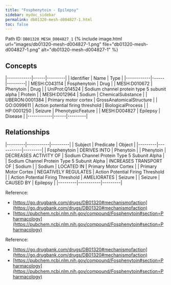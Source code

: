 ```yaml
---
title: "Fosphenytoin - Epilepsy"
sidebar: mydoc_sidebar
permalink: db01320-mesh-d004827-1.html
toc: false 
---
```



Path ID: `DB01320_MESH_D004827_1`
{% include image.html url="images/db01320-mesh-d004827-1.png" file="db01320-mesh-d004827-1.png" alt="db01320-mesh-d004827-1" %}

## Concepts

|------------|------|---------|
| Identifier | Name | Type    |
|------------|------|---------|
| MESH:C043114 | Fosphenytoin | Drug |
| MESH:D010672 | Phenytoin | Drug |
| UniProt:Q14524 | Sodium channel protein type 5 subunit alpha | Protein |
| MESH:D012964 | Sodium | ChemicalSubstance |
| UBERON:0001384 | Primary motor cortex | GrossAnatomicalStructure |
| GO:0099611 | Action potential firing threshold | BiologicalProcess |
| HP:0001250 | Seizure | PhenotypicFeature |
| MESH:D004827 | Epilepsy | Disease |
|------------|------|---------|

## Relationships

|---------|-----------|---------|
| Subject | Predicate | Object  |
|---------|-----------|---------|
| Fosphenytoin | DERIVES INTO | Phenytoin |
| Phenytoin | DECREASES ACTIVITY OF | Sodium Channel Protein Type 5 Subunit Alpha |
| Sodium Channel Protein Type 5 Subunit Alpha | INCREASES TRANSPORT OF | Sodium |
| Sodium | LOCATED IN | Primary Motor Cortex |
| Primary Motor Cortex | NEGATIVELY REGULATES | Action Potential Firing Threshold |
| Action Potential Firing Threshold | AMELIORATES | Seizure |
| Seizure | CAUSED BY | Epilepsy |
|---------|-----------|---------|

Reference: 
  - [https://go.drugbank.com/drugs/DB01320#mechanismofaction](https://go.drugbank.com/drugs/DB01320#mechanismofaction)
  - [https://pubchem.ncbi.nlm.nih.gov/compound/Fosphenytoin#section=Pharmacology](https://pubchem.ncbi.nlm.nih.gov/compound/Fosphenytoin#section=Pharmacology)

Reference: 
  - [https://go.drugbank.com/drugs/DB01320#mechanismofaction](https://go.drugbank.com/drugs/DB01320#mechanismofaction)
  - [https://pubchem.ncbi.nlm.nih.gov/compound/Fosphenytoin#section=Pharmacology](https://pubchem.ncbi.nlm.nih.gov/compound/Fosphenytoin#section=Pharmacology)
